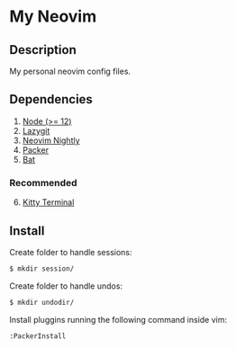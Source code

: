 # My Neovim

## Description

My personal neovim config files.

## Dependencies

1. [Node (>= 12)](https://nodejs.org/en/download/)
3. [Lazygit](https://github.com/jesseduffield/lazygit)
4. [Neovim Nightly](https://github.com/neovim/neovim/releases)
5. [Packer](https://github.com/wbthomason/packer.nvim)
6. [Bat](https://github.com/sharkdp/bat)

### Recommended

6. [Kitty Terminal](https://sw.kovidgoyal.net/kitty/)

## Install

Create folder to handle sessions:

```sh
$ mkdir session/
```

Create folder to handle undos:

```sh
$ mkdir undodir/
```

Install pluggins running the following command inside vim:

```sh
:PackerInstall
```
